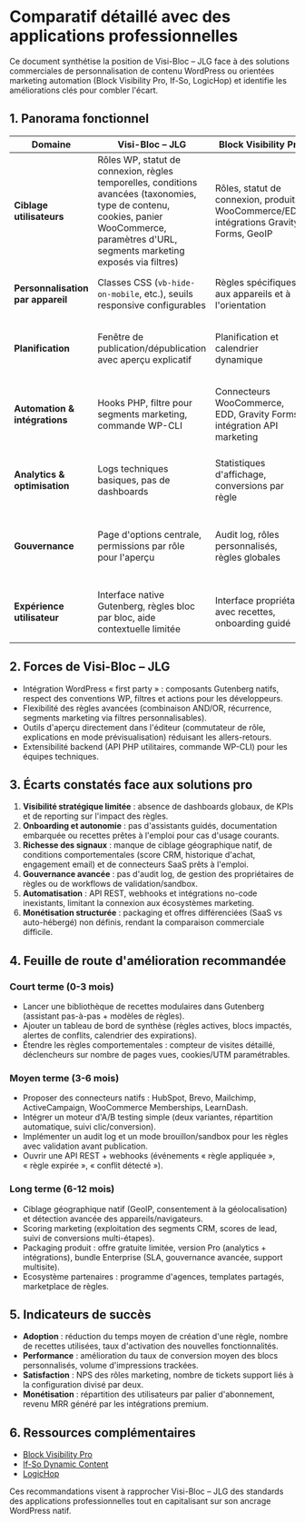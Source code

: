 # Comparatif détaillé avec des applications professionnelles

Ce document synthétise la position de Visi-Bloc – JLG face à des solutions commerciales de personnalisation de contenu WordPress
ou orientées marketing automation (Block Visibility Pro, If-So, LogicHop) et identifie les améliorations clés pour combler l'écart.

## 1. Panorama fonctionnel

| Domaine | Visi-Bloc – JLG | Block Visibility Pro | If-So | LogicHop |
| --- | --- | --- | --- | --- |
| **Ciblage utilisateurs** | Rôles WP, statut de connexion, règles temporelles, conditions avancées (taxonomies, type de contenu, cookies, panier WooCommerce, paramètres d'URL, segments marketing exposés via filtres) | Rôles, statut de connexion, produits WooCommerce/EDD, intégrations Gravity Forms, GeoIP | Conditions prêtes à l'emploi (appareil, URL, référent, CRM via webhooks), scénarios visuels | Segments dynamiques basés sur CRM, comportement, localisation, données personnalisées via API |
| **Personnalisation par appareil** | Classes CSS (`vb-hide-on-mobile`, etc.), seuils responsive configurables | Règles spécifiques aux appareils et à l'orientation | Détection intégrée mobile/desktop/tablette + conditions navigateur | Détection approfondie (device, localisation) |
| **Planification** | Fenêtre de publication/dépublication avec aperçu explicatif | Planification et calendrier dynamique | Conditions de dates et plages horaires | Moteur temporel avancé, calendriers multiples |
| **Automation & intégrations** | Hooks PHP, filtre pour segments marketing, commande WP-CLI | Connecteurs WooCommerce, EDD, Gravity Forms, intégration API marketing | Webhooks entrants/sortants, connecteurs Zapier/Make | API REST complète, synchronisation CRM, webhooks bi-directionnels |
| **Analytics & optimisation** | Logs techniques basiques, pas de dashboards | Statistiques d'affichage, conversions par règle | Connecteurs Google Analytics/Tag Manager, suivi de clics | Tableaux de bord conversions, parcours, tests A/B |
| **Gouvernance** | Page d'options centrale, permissions par rôle pour l'aperçu | Audit log, rôles personnalisés, règles globales | Gestion simple des permissions | Gouvernance multi-site, rôles marketing dédiés, gestion du consentement |
| **Expérience utilisateur** | Interface native Gutenberg, règles bloc par bloc, aide contextuelle limitée | Interface propriétaire avec recettes, onboarding guidé | Builder visuel conditionnel, suggestions d'usage | Dashboard orienté entonnoir marketing, storytelling |

## 2. Forces de Visi-Bloc – JLG

- Intégration WordPress « first party » : composants Gutenberg natifs, respect des conventions WP, filtres et actions pour les développeurs.
- Flexibilité des règles avancées (combinaison AND/OR, récurrence, segments marketing via filtres personnalisables).
- Outils d'aperçu directement dans l'éditeur (commutateur de rôle, explications en mode prévisualisation) réduisant les allers-retours.
- Extensibilité backend (API PHP utilitaires, commande WP-CLI) pour les équipes techniques.

## 3. Écarts constatés face aux solutions pro

1. **Visibilité stratégique limitée** : absence de dashboards globaux, de KPIs et de reporting sur l'impact des règles.
2. **Onboarding et autonomie** : pas d'assistants guidés, documentation embarquée ou recettes prêtes à l'emploi pour cas d'usage courants.
3. **Richesse des signaux** : manque de ciblage géographique natif, de conditions comportementales (score CRM, historique d'achat, engagement email) et de connecteurs SaaS prêts à l'emploi.
4. **Gouvernance avancée** : pas d'audit log, de gestion des propriétaires de règles ou de workflows de validation/sandbox.
5. **Automatisation** : API REST, webhooks et intégrations no-code inexistants, limitant la connexion aux écosystèmes marketing.
6. **Monétisation structurée** : packaging et offres différenciées (SaaS vs auto-hébergé) non définis, rendant la comparaison commerciale difficile.

## 4. Feuille de route d'amélioration recommandée

### Court terme (0-3 mois)

- Lancer une bibliothèque de recettes modulaires dans Gutenberg (assistant pas-à-pas + modèles de règles).
- Ajouter un tableau de bord de synthèse (règles actives, blocs impactés, alertes de conflits, calendrier des expirations).
- Étendre les règles comportementales : compteur de visites détaillé, déclencheurs sur nombre de pages vues, cookies/UTM paramétrables.

### Moyen terme (3-6 mois)

- Proposer des connecteurs natifs : HubSpot, Brevo, Mailchimp, ActiveCampaign, WooCommerce Memberships, LearnDash.
- Intégrer un moteur d'A/B testing simple (deux variantes, répartition automatique, suivi clic/conversion).
- Implémenter un audit log et un mode brouillon/sandbox pour les règles avec validation avant publication.
- Ouvrir une API REST + webhooks (événements « règle appliquée », « règle expirée », « conflit détecté »).

### Long terme (6-12 mois)

- Ciblage géographique natif (GeoIP, consentement à la géolocalisation) et détection avancée des appareils/navigateurs.
- Scoring marketing (exploitation des segments CRM, scores de lead, suivi de conversions multi-étapes).
- Packaging produit : offre gratuite limitée, version Pro (analytics + intégrations), bundle Enterprise (SLA, gouvernance avancée, support multisite).
- Ecosystème partenaires : programme d'agences, templates partagés, marketplace de règles.

## 5. Indicateurs de succès

- **Adoption** : réduction du temps moyen de création d'une règle, nombre de recettes utilisées, taux d'activation des nouvelles fonctionnalités.
- **Performance** : amélioration du taux de conversion moyen des blocs personnalisés, volume d'impressions trackées.
- **Satisfaction** : NPS des rôles marketing, nombre de tickets support liés à la configuration divisé par deux.
- **Monétisation** : répartition des utilisateurs par palier d'abonnement, revenu MRR généré par les intégrations premium.

## 6. Ressources complémentaires

- [Block Visibility Pro](https://blockvisibilitywp.com/)
- [If-So Dynamic Content](https://www.if-so.com/)
- [LogicHop](https://logichop.com/)

Ces recommandations visent à rapprocher Visi-Bloc – JLG des standards des applications professionnelles tout en capitalisant sur son ancrage WordPress natif.
